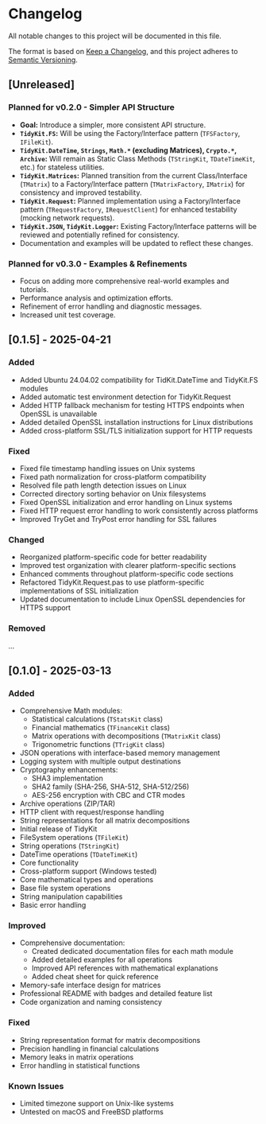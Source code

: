 # Changelog

All notable changes to this project will be documented in this file.

The format is based on [Keep a Changelog](https://keepachangelog.com/en/1.0.0/),
and this project adheres to [Semantic Versioning](https://semver.org/spec/v2.0.0.html).

## [Unreleased]

### Planned for v0.2.0 - Simpler API Structure
- **Goal:** Introduce a simpler, more consistent API structure.
- **`TidyKit.FS`:** Will be using the Factory/Interface pattern (`TFSFactory`, `IFileKit`).
- **`TidyKit.DateTime`, `Strings`, `Math.*` (excluding Matrices), `Crypto.*`, `Archive`:** Will remain as Static Class Methods (`TStringKit`, `TDateTimeKit`, etc.) for stateless utilities.
- **`TidyKit.Matrices`:** Planned transition from the current Class/Interface (`TMatrix`) to a Factory/Interface pattern (`TMatrixFactory`, `IMatrix`) for consistency and improved testability.
- **`TidyKit.Request`:** Planned implementation using a Factory/Interface pattern (`TRequestFactory`, `IRequestClient`) for enhanced testability (mocking network requests).
- **`TidyKit.JSON`, `TidyKit.Logger`:** Existing Factory/Interface patterns will be reviewed and potentially refined for consistency.
- Documentation and examples will be updated to reflect these changes.

### Planned for v0.3.0 - Examples & Refinements
- Focus on adding more comprehensive real-world examples and tutorials.
- Performance analysis and optimization efforts.
- Refinement of error handling and diagnostic messages.
- Increased unit test coverage.

## [0.1.5] - 2025-04-21

### Added
- Added Ubuntu 24.04.02 compatibility for TidKit.DateTime and TidyKit.FS modules
- Added automatic test environment detection for TidyKit.Request
- Added HTTP fallback mechanism for testing HTTPS endpoints when OpenSSL is unavailable
- Added detailed OpenSSL installation instructions for Linux distributions
- Added cross-platform SSL/TLS initialization support for HTTP requests

### Fixed
- Fixed file timestamp handling issues on Unix systems
- Fixed path normalization for cross-platform compatibility
- Resolved file path length detection issues on Linux
- Corrected directory sorting behavior on Unix filesystems
- Fixed OpenSSL initialization and error handling on Linux systems
- Fixed HTTP request error handling to work consistently across platforms
- Improved TryGet and TryPost error handling for SSL failures

### Changed
- Reorganized platform-specific code for better readability
- Improved test organization with clearer platform-specific sections 
- Enhanced comments throughout platform-specific code sections
- Refactored TidyKit.Request.pas to use platform-specific implementations of SSL initialization
- Updated documentation to include Linux OpenSSL dependencies for HTTPS support

### Removed

...

## [0.1.0] - 2025-03-13

### Added
- Comprehensive Math modules:
  - Statistical calculations (`TStatsKit` class)
  - Financial mathematics (`TFinanceKit` class)
  - Matrix operations with decompositions (`TMatrixKit` class)
  - Trigonometric functions (`TTrigKit` class)
- JSON operations with interface-based memory management
- Logging system with multiple output destinations
- Cryptography enhancements:
  - SHA3 implementation
  - SHA2 family (SHA-256, SHA-512, SHA-512/256)
  - AES-256 encryption with CBC and CTR modes
- Archive operations (ZIP/TAR)
- HTTP client with request/response handling
- String representations for all matrix decompositions
- Initial release of TidyKit
- FileSystem operations (`TFileKit`)
- String operations (`TStringKit`)
- DateTime operations (`TDateTimeKit`)
- Core functionality
- Cross-platform support (Windows tested)
- Core mathematical types and operations
- Base file system operations
- String manipulation capabilities
- Basic error handling

### Improved
- Comprehensive documentation:
  - Created dedicated documentation files for each math module
  - Added detailed examples for all operations
  - Improved API references with mathematical explanations
  - Added cheat sheet for quick reference
- Memory-safe interface design for matrices
- Professional README with badges and detailed feature list
- Code organization and naming consistency

### Fixed
- String representation format for matrix decompositions
- Precision handling in financial calculations
- Memory leaks in matrix operations
- Error handling in statistical functions

### Known Issues
- Limited timezone support on Unix-like systems
- Untested on macOS and FreeBSD platforms